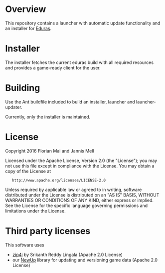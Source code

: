 # Overview

This repository contains a launcher with automatic update functionality and an installer for [Eduras](https://github.com/EdurasGame/eduras).

# Installer
The installer fetches the current eduras build with all required resources and provides a game-ready client for the user.

# Building
Use the Ant buildfile included to build an installer, launcher and launcher-updater.

Currently, only the installer is maintained.

# License
Copyright 2016 Florian Mai and Jannis Mell

   Licensed under the Apache License, Version 2.0 (the "License");
   you may not use this file except in compliance with the License.
   You may obtain a copy of the License at

       http://www.apache.org/licenses/LICENSE-2.0

   Unless required by applicable law or agreed to in writing, software
   distributed under the License is distributed on an "AS IS" BASIS,
   WITHOUT WARRANTIES OR CONDITIONS OF ANY KIND, either express or implied.
   See the License for the specific language governing permissions and
   limitations under the License.

# Third party licenses
This software uses
* [zip4j](http://www.lingala.net/zip4j/) by Srikanth Reddy Lingala (Apache 2.0 License)
* our [NewUp](https://github.com/EdurasGame/eduras-newup) library for updating and versioning game data (Apache 2.0 License)
